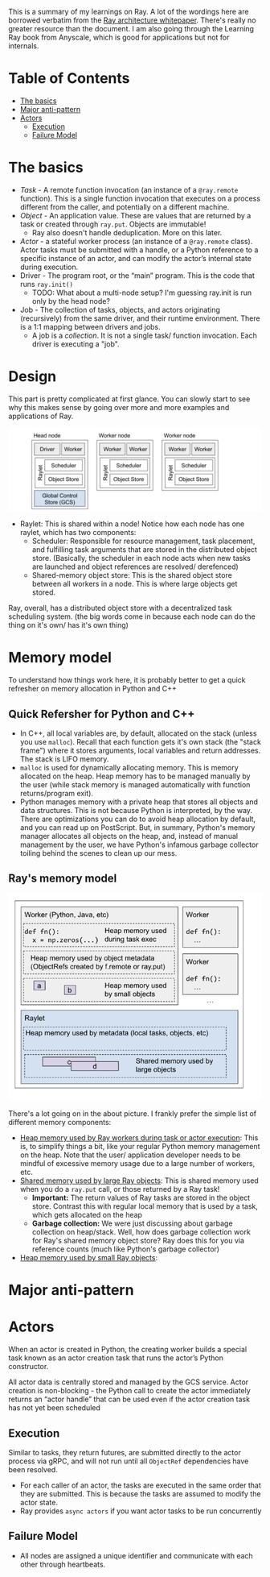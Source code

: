 This is a summary of my learnings on Ray. A lot of the wordings here are borrowed verbatim from the [Ray architecture whitepaper](https://docs.google.com/document/d/1tBw9A4j62ruI5omIJbMxly-la5w4q_TjyJgJL_jN2fI/preview). There's really no greater resource than the document. I am also going through the Learning Ray book from Anyscale, which is good for applications but not for internals.

# Table of Contents

<!-- toc -->

- [The basics](#the-basics)
- [Major anti-pattern](#major-anti-pattern)
- [Actors](#actors)
  * [Execution](#execution)
  * [Failure Model](#failure-model)

<!-- tocstop -->

# The basics
- *Task* - A remote function invocation (an instance of a `@ray.remote` function). This is a single function invocation that executes on a process different from the caller, and potentially on a different machine. 
- *Object* - An application value. These are values that are returned by a task or created through `ray.put`. Objects are immutable! 
    - Ray also doesn't handle deduplication. More on this later.
- *Actor* - a stateful worker process (an instance of a `@ray.remote` class). Actor tasks must be submitted with a handle, or a Python reference to a specific instance of an actor, and can modify the actor’s internal state during execution.
- Driver - The program root, or the “main” program. This is the code that runs `ray.init()`
    - TODO: What about a multi-node setup? I'm guessing ray.init is run only by the head node?
- Job - The collection of tasks, objects, and actors originating (recursively) from the same driver, and their runtime environment. There is a 1:1 mapping between drivers and jobs.
    - A job is a *collection*. It is not a single task/ function invocation. Each driver is executing a "job".
# Design
This part is pretty complicated at first glance. You can slowly start to see why this makes sense by going over more and more examples and applications of Ray. 

![Alt text](ray_design.png)

- Raylet: This is shared within a node! Notice how each node has one raylet, which has two components:
    - Scheduler: Responsible for resource management, task placement, and fulfilling task arguments that are stored in the distributed object store. (Basically, the scheduler in each node acts when new tasks are launched and object references are resolved/ derefenced)
    - Shared-memory object store: This is the shared object store between all workers in a node. This is where large objects get stored.

Ray, overall, has a distributed object store with a decentralized task scheduling system. (the big words come in because each node can do the thing on it's own/ has it's own thing)

# Memory model
To understand how things work here, it is probably better to get a quick refresher on memory allocation in Python and C++
## Quick Refersher for Python and C++
- In C++, all local variables are, by default, allocated on the stack (unless you use `malloc`).  Recall that each function gets it's own stack (the "stack frame") where it stores arguments, local variables and return addresses. The stack is LIFO memory.
- `malloc` is used for dynamically allocating memory. This is memory allocated on the heap. Heap memory has to be managed manually by the user (while stack memory is managed automatically with function returns/program exit). 
- Python manages memory with a private heap that stores all objects and data structures. This is not because Python is interpreted, by the way. There are optimizations you can do to avoid heap allocation by default, and you can read up on PostScript. But, in summary, Python's memory manager allocates all objects on the heap, and, instead of manual management by the user, we have Python's infamous garbage collector toiling behind the scenes to clean up our mess.
## Ray's memory model

![Alt text](ray_memory.png)

There's a lot going on in the about picture. I frankly prefer the simple list of different memory components:
- <u>Heap memory used by Ray workers during task or actor execution</u>: This is, to simplify things a bit, like your regular Python memory management on the heap. Note that the user/ application developer needs to be mindful of excessive memory usage due to a large number of workers, etc.
- <u>Shared memory used by large Ray objects</u>: This is shared memory used when you do a `ray.put` call, or those returned by a Ray task!
    - **Important:** The return values of Ray tasks are stored in the object store. Contrast this with regular local memory that is used by a task, which gets allocated on the heap
    - **Garbage collection:** We were just discussing about garbage collection on heap/stack. Well, how does garbage collection work for Ray's shared memory object store? Ray does this for you via reference counts (much like Python's garbage collector)
- <u>Heap memory used by small Ray objects</u>:

# Major anti-pattern

# Actors
When an actor is created in Python, the creating worker builds a special task known as an actor creation task that runs the actor’s Python constructor.

All actor data is centrally stored and managed by the GCS service. 
Actor creation is non-blocking - the Python call to create the actor immediately returns an “actor handle” that can be used even if the actor creation task has not yet been scheduled

## Execution
Similar to tasks, they return futures, are submitted directly to the actor process via gRPC, and will not run until all `ObjectRef` dependencies have been resolved. 
- For each caller of an actor, the tasks are executed in the same order that they are submitted. This is because the tasks are assumed to modify the actor state.
- Ray provides `async actors` if you want actor tasks to be run concurrently

## Failure Model
- All nodes are assigned a unique identifier and communicate with each other through heartbeats.